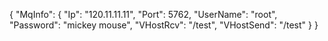 {
  "MqInfo": {
    "Ip": "120.11.11.11",
    "Port": 5762,
    "UserName": "root",
    "Password": "mickey mouse",
    "VHostRcv": "/test",
    "VHostSend": "/test"
  }
}